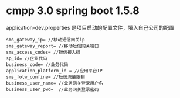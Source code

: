# cmpp 3.0 spring boot 1.5.8
application-dev.properties 是项目启动的配置文件，填入自己公司的配置
```properties
sms_gateway_ip= //移动短信网关ip
sms_gateway_report= //移动短信网关端口
sms_access_codes= //短信接入码
sp_id= //企业代码
business_code= //业务代码
application_platform_id = //应用平台IP
sms_folw_confine= //短信流量限制
business_user_name= //业务网关登录用户名
business_user_pwd=  //业务网关登录密码
```